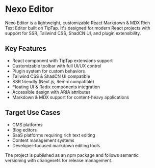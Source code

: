 # Nexo Editor

Nexo Editor is a lightweight, customizable React Markdown & MDX Rich Text Editor built on TipTap. It's designed for modern React projects with support for SSR, Tailwind CSS, ShadCN UI, and plugin extensibility.

## Key Features
- React component with TipTap extensions support
- Customizable toolbar with full UI/UX control
- Plugin system for custom behaviors
- Tailwind CSS & ShadCN UI compatible
- SSR friendly (Next.js, Remix compatible)
- Floating UI & Radix components integration
- Accessible design with ARIA attributes
- Markdown & MDX support for content-heavy applications

## Target Use Cases
- CMS platforms
- Blog editors
- SaaS platforms requiring rich text editing
- Content management systems
- Developer-focused markdown editing tools

The project is published as an npm package and follows semantic versioning with changesets for release management.